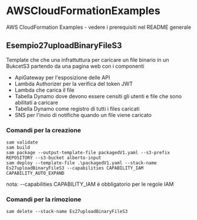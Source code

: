 # AWSCloudFormationExamples
AWS CloudFormation Examples - vedere i prerequisiti nel README generale

## Esempio27uploadBinaryFileS3
Template che che una infrattuttura per caricare un file binario in un BukcetS3 partendo da una pagina web con i componenti
- ApiGateway per l'esposizione delle API
- Lambda Authorizer per la verifica del token JWT
- Lambda che carica il file
- Tabella Dynamo dove devono essere censiti gli utenti e file che sono abilitati a caricare
- Tabella Dynamo come registro di tutti i files caricati
- SNS per l'invio di notifiche quando un file viene caricato

### Comandi per la creazione

```
sam validate
sam build
sam package --output-template-file packagedV1.yaml --s3-prefix REPOSITORY --s3-bucket alberto-input
sam deploy --template-file .\packagedV1.yaml --stack-name Es27uploadBinaryFileS3 --capabilities CAPABILITY_IAM CAPABILITY_AUTO_EXPAND 

```
nota: --capabilities CAPABILITY_IAM è obbligatorio per le regole IAM

### Comandi per la rimozione
```
sam delete --stack-name Es27uploadBinaryFileS3
``` 
